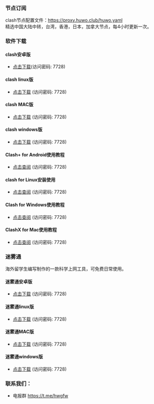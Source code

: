 ### 节点订阅
clash节点配置文件：https://proxy.huwo.club/huwo.yaml   
精选中国大陆中转，台湾，香港，日本，加拿大节点，每4小时更新一次。  

### 软件下载 
#### clash安卓版   
- [点击下载](https://url78.ctfile.com/f/308478-705508117-b11c46?p=7728)(访问密码: 7728)   
#### clash linux版   
- [点击下载](https://url78.ctfile.com/f/308478-705508627-736be2?p=7728) (访问密码: 7728)   
#### clash MAC版   
- [点击下载](https://url78.ctfile.com/f/308478-705508788-70be5b?p=7728) (访问密码: 7728)   
#### clash windows版   
- [点击下载](https://url78.ctfile.com/f/308478-705508872-3c0b12?p=7728) (访问密码: 7728)   
#### Clash+ for Android使用教程   
- [点击查阅](https://url78.ctfile.com/f/308478-611368695-705470?p=7728) (访问密码: 7728)   
#### clash for Linux安装使用   
- [点击查阅](https://url78.ctfile.com/f/308478-611368696-ecb9a0?p=7728) (访问密码: 7728)   
#### Clash for Windows使用教程   
- [点击查阅](https://url78.ctfile.com/f/308478-611368700-d0d235?p=7728) (访问密码: 7728)   
#### ClashX for Mac使用教程   
- [点击查阅](https://url78.ctfile.com/f/308478-611368702-30fcc9?p=7728) (访问密码: 7728)

### 迷雾通
海外留学生编写制作的一款科学上网工具，可免费日常使用。
#### 迷雾通安卓版   
- [点击下载](https://url78.ctfile.com/f/308478-705536574-b001c6?p=7728) (访问密码: 7728)   
#### 迷雾通linux版   
- [点击下载](https://url78.ctfile.com/f/308478-705536725-625c86?p=7728) (访问密码: 7728)   
#### 迷雾通MAC版   
- [点击下载](https://url78.ctfile.com/f/308478-705536929-ca1319?p=7728) (访问密码: 7728)   
#### 迷雾通windows版   
- [点击下载](https://url78.ctfile.com/f/308478-705537092-ab9f78?p=7728) (访问密码: 7728)   


### 联系我们：
- 电报群 https://t.me/hwgfw